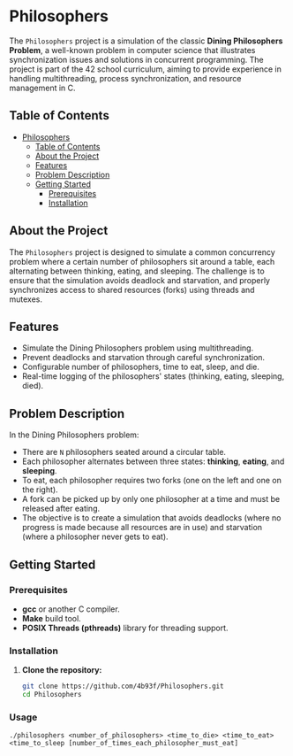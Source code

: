 # Philosophers

The `Philosophers` project is a simulation of the classic **Dining Philosophers Problem**, a well-known problem in computer science that illustrates synchronization issues and solutions in concurrent programming. The project is part of the 42 school curriculum, aiming to provide experience in handling multithreading, process synchronization, and resource management in C.

## Table of Contents
- [Philosophers](#philosophers)
	- [Table of Contents](#table-of-contents)
	- [About the Project](#about-the-project)
	- [Features](#features)
	- [Problem Description](#problem-description)
	- [Getting Started](#getting-started)
		- [Prerequisites](#prerequisites)
		- [Installation](#installation)

## About the Project

The `Philosophers` project is designed to simulate a common concurrency problem where a certain number of philosophers sit around a table, each alternating between thinking, eating, and sleeping. The challenge is to ensure that the simulation avoids deadlock and starvation, and properly synchronizes access to shared resources (forks) using threads and mutexes.

## Features

- Simulate the Dining Philosophers problem using multithreading.
- Prevent deadlocks and starvation through careful synchronization.
- Configurable number of philosophers, time to eat, sleep, and die.
- Real-time logging of the philosophers' states (thinking, eating, sleeping, died).

## Problem Description

In the Dining Philosophers problem:
- There are `N` philosophers seated around a circular table.
- Each philosopher alternates between three states: **thinking**, **eating**, and **sleeping**.
- To eat, each philosopher requires two forks (one on the left and one on the right).
- A fork can be picked up by only one philosopher at a time and must be released after eating.
- The objective is to create a simulation that avoids deadlocks (where no progress is made because all resources are in use) and starvation (where a philosopher never gets to eat).

## Getting Started

### Prerequisites

- **gcc** or another C compiler.
- **Make** build tool.
- **POSIX Threads (pthreads)** library for threading support.

### Installation

1. **Clone the repository:**

   ```bash
   git clone https://github.com/4b93f/Philosophers.git
   cd Philosophers

### Usage
```
./philosophers <number_of_philosophers> <time_to_die> <time_to_eat> <time_to_sleep [number_of_times_each_philosopher_must_eat]
